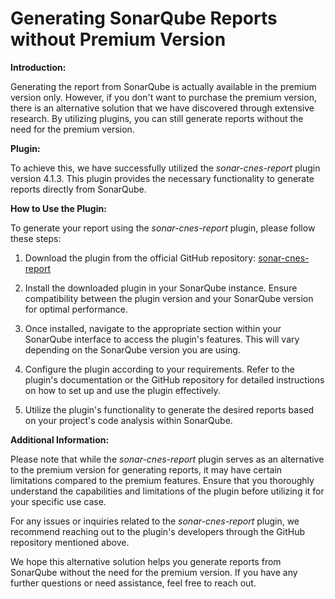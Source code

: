 # Generating SonarQube Reports without Premium Version

**Introduction:**

Generating the report from SonarQube is actually available in the premium version only. However, if you don't want to purchase the premium version, there is an alternative solution that we have discovered through extensive research. By utilizing plugins, you can still generate reports without the need for the premium version.

**Plugin:**

To achieve this, we have successfully utilized the *sonar-cnes-report* plugin version 4.1.3. This plugin provides the necessary functionality to generate reports directly from SonarQube.

**How to Use the Plugin:**

To generate your report using the *sonar-cnes-report* plugin, please follow these steps:

1. Download the plugin from the official GitHub repository: [sonar-cnes-report](https://github.com/cnescatlab/sonar-cnes-report/releases)

2. Install the downloaded plugin in your SonarQube instance. Ensure compatibility between the plugin version and your SonarQube version for optimal performance.

3. Once installed, navigate to the appropriate section within your SonarQube interface to access the plugin's features. This will vary depending on the SonarQube version you are using.

4. Configure the plugin according to your requirements. Refer to the plugin's documentation or the GitHub repository for detailed instructions on how to set up and use the plugin effectively.

5. Utilize the plugin's functionality to generate the desired reports based on your project's code analysis within SonarQube.

**Additional Information:**

Please note that while the *sonar-cnes-report* plugin serves as an alternative to the premium version for generating reports, it may have certain limitations compared to the premium features. Ensure that you thoroughly understand the capabilities and limitations of the plugin before utilizing it for your specific use case.

For any issues or inquiries related to the *sonar-cnes-report* plugin, we recommend reaching out to the plugin's developers through the GitHub repository mentioned above.

We hope this alternative solution helps you generate reports from SonarQube without the need for the premium version. If you have any further questions or need assistance, feel free to reach out.
